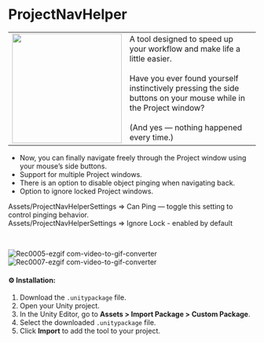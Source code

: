 # ProjectNavHelper

<table>
<tr>
<td><img src="https://github.com/user-attachments/assets/3b0de392-7a80-4604-a3ab-1a133b6cf854" width="223"></td>
<td>A tool designed to speed up your workflow and make life a little easier.<br><br>Have you ever found yourself instinctively pressing the side buttons on your mouse while in the Project window?<br><br>(And yes — nothing happened every time.)</td>
</tr>
</table>

- Now, you can finally navigate freely through the Project window using your mouse’s side buttons.<br>
- Support for multiple Project windows.<br>
- There is an option to disable object pinging when navigating back.<br>
- Option to ignore locked Project windows.<br>

Assets/ProjectNavHelperSettings => Can Ping — toggle this setting to control pinging behavior.<br>
Assets/ProjectNavHelperSettings => Ignore Lock - enabled by default

<br>

![Rec0005-ezgif com-video-to-gif-converter](https://github.com/user-attachments/assets/9d6194c4-3cf5-455d-a3b1-d53b760ca776)
![Rec0007-ezgif com-video-to-gif-converter](https://github.com/user-attachments/assets/e1c8f128-e15a-463e-9707-02cc8f887a06)

#### ⚙ Installation:<br>
1. Download the `.unitypackage` file.<br>
2. Open your Unity project.<br>
3. In the Unity Editor, go to **Assets > Import Package > Custom Package**.<br>
4. Select the downloaded `.unitypackage` file.<br>
5. Click **Import** to add the tool to your project.<br>
